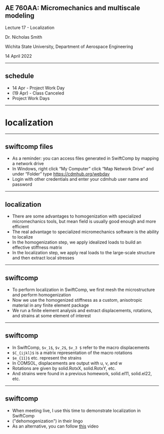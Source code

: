 ## AE 760AA: Micromechanics and multiscale modeling
Lecture 17 - Localization

Dr. Nicholas Smith

Wichita State University, Department of Aerospace Engineering

14 April 2022

----
## schedule

- 14 Apr - Project Work Day
- (19 Apr) - Class Canceled
- Project Work Days

---
# localization

----
## swiftcomp files

-   As a reminder: you can access files generated in SwiftComp by mapping a network drive
-   In Windows, right click “My Computer” click “Map Network Drive” and under “Folder” type <https://cdmhub.org/webdav>
-   Login with other credentials and enter your cdmhub user name and password

----
## localization

-   There are some advantages to homogenization with specialized micromechanics tools, but mean field is usually good enough and more efficient
-   The real advantage to specialized micromechanics software is the ability to localize
-   In the homogenization step, we apply idealized loads to build an effective stiffness matrix
-   In the localization step, we apply real loads to the large-scale structure and then extract local stresses

----
## swiftcomp

-   To perform localization in SwiftComp, we first mesh the microstructure and perform homogenization
-   Now we use the homogenized stiffness as a custom, anisotropic material in any finite element package
-   We run a finite element analysis and extract displacements, rotations, and strains at some element of interest

----
## swiftcomp

-   In SwiftComp, `$v_1$`, `$v_2$`, `$v_3 $` refer to the macro displacements
-   `$C_{ijkl}$` is a matrix representation of the macro rotations
-   `$e_{11}$` etc. represent the strains
-   In COMSOL, displacements are output with u, v, and w
-   Rotations are given by solid.RotxX, solid.RotxY, etc.
-   And strains were found in a previous homework, solid.el11, solid.el22, etc.

----
## swiftcomp

-   When meeting live, I use this time to demonstrate localization in SwiftComp
-   ("dehomogenization") in their lingo
-   As an alternative, you can follow [this](https://www.youtube.com/watch?v=ELFGK9FF64M) video
